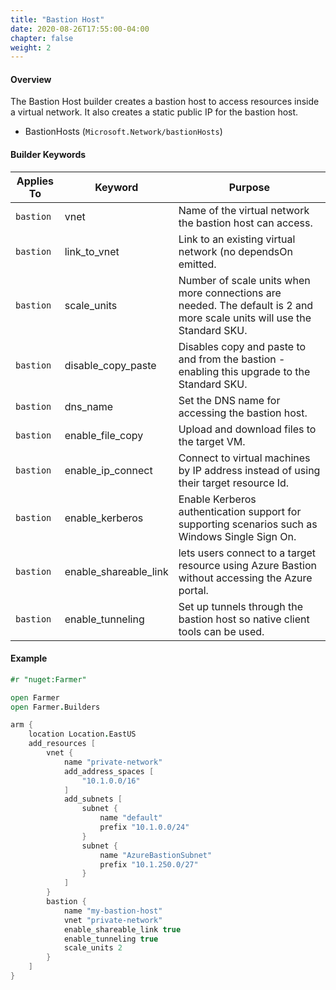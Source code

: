 ```yaml
---
title: "Bastion Host"
date: 2020-08-26T17:55:00-04:00
chapter: false
weight: 2
---
```


#### Overview
The Bastion Host builder creates a bastion host to access resources inside a virtual network. It also creates a static public IP for the bastion host.

* BastionHosts (`Microsoft.Network/bastionHosts`)

#### Builder Keywords

| Applies To | Keyword               | Purpose                                                                                                              |
|------------|-----------------------|----------------------------------------------------------------------------------------------------------------------|
| `bastion`  | vnet                  | Name of the virtual network the bastion host can access.                                                             |
| `bastion`  | link_to_vnet          | Link to an existing virtual network (no dependsOn emitted.                                                           |
| `bastion`  | scale_units           | Number of scale units when more connections are needed. The default is 2 and more scale units will use the Standard SKU. |
| `bastion`  | disable_copy_paste    | Disables copy and paste to and from the bastion - enabling this upgrade to the Standard SKU.                        |
| `bastion`  | dns_name              | Set the DNS name for accessing the bastion host.                                                                     |
| `bastion`  | enable_file_copy      | Upload and download files to the target VM.                                                                          |
| `bastion`  | enable_ip_connect     | Connect to virtual machines by IP address instead of using their target resource Id.                                 |
| `bastion`  | enable_kerberos       | Enable Kerberos authentication support for supporting scenarios such as Windows Single Sign On.                      |
| `bastion`  | enable_shareable_link | lets users connect to a target resource using Azure Bastion without accessing the Azure portal.                      |
| `bastion`  | enable_tunneling      | Set up tunnels through the bastion host so native client tools can be used.                                          |

#### Example

```fsharp
#r "nuget:Farmer"

open Farmer
open Farmer.Builders

arm {
    location Location.EastUS
    add_resources [
        vnet {
            name "private-network"
            add_address_spaces [
                "10.1.0.0/16"
            ]
            add_subnets [
                subnet {
                    name "default"
                    prefix "10.1.0.0/24"
                }
                subnet {
                    name "AzureBastionSubnet"
                    prefix "10.1.250.0/27"
                }
            ]
        }
        bastion {
            name "my-bastion-host"
            vnet "private-network"
            enable_shareable_link true
            enable_tunneling true
            scale_units 2
        }
    ]
}
```
